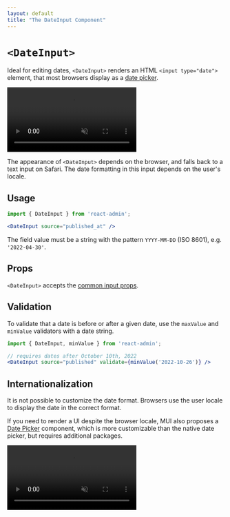 ```yaml
---
layout: default
title: "The DateInput Component"
---
```


# `<DateInput>`

Ideal for editing dates, `<DateInput>` renders an HTML `<input type="date">` element, that most browsers display as a  [date picker](https://developer.mozilla.org/en-US/docs/Web/HTML/Element/input/date).

<video controls autoplay muted loop>
  <source src="./img/date-input.webm" type="video/webm">
  Your browser does not support the video tag.
</video>


The appearance of `<DateInput>` depends on the browser, and falls back to a text input on Safari. The date formatting in this input depends on the user's locale.

## Usage

```jsx
import { DateInput } from 'react-admin';

<DateInput source="published_at" />
```

The field value must be a string with the pattern `YYYY-MM-DD` (ISO 8601), e.g. `'2022-04-30'`.

## Props

`<DateInput>` accepts the [common input props](./Inputs.md#common-input-props).

## Validation

To validate that a date is before or after a given date, use the `maxValue` and `minValue` validators with a date string.

```jsx
import { DateInput, minValue } from 'react-admin';

// requires dates after October 10th, 2022
<DateInput source="published" validate={minValue('2022-10-26')} />
```

## Internationalization

It is not possible to customize the date format. Browsers use the user locale to display the date in the correct format.

If you need to render a UI despite the browser locale, MUI also proposes a [Date Picker](https://mui.com/components/pickers/#date-pickers) component, which is more customizable than the native date picker, but requires additional packages.

<video controls autoplay muted loop>
  <source src="./img/date-picker.webm" type="video/webm">
  Your browser does not support the video tag.
</video>

